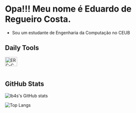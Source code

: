 
# Opa!!! Meu nome é Eduardo de Regueiro Costa.
- Sou um estudante de Engenharia da Computação no CEUB

## Daily Tools

<div style="display: inline_block">
  <img align="center" alt="ERC-C" height="30" width="40" src="https://cdn.jsdelivr.net/gh/devicons/devicon/icons/c/c-original.svg" >
</div><br/>

## GitHub Stats
![Ib4s's GitHub stats](https://github-readme-stats.vercel.app/api?username=ib4s&show_icons=true&theme=tokyonight)

![Top Langs](https://github-readme-stats.vercel.app/api/top-langs/?username=ib4s&size_weight=0.5&count_weight=0.5)
